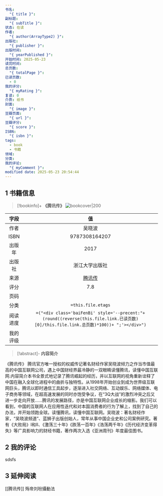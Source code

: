 ```yaml
---
书名:
  "{ title }": 
副标题:
  "{ subTitle }": 
状态: 在读
作者:
  "{ author(ArrayType2) }": 
出版社:
  "{ publisher }": 
出版时间:
  "{ yearPublished }": 
开始时间: 2025-05-23
读完时间: 
总页数:
  "{ totalPage }": 
已读页数:
  - 0
我的评分:
  "{ myRating }": 
复读: 0
介质: 纸书
封面:
  "{ image }": 
豆瓣页面:
  "{ url }": 
豆瓣评分:
  "{ score }": 
ISBN:
  "{ isbn }": 
tags:
  - book
  - 书籍
领域: 
分类: 
我的评论:
  "{ myComment }": 
modified date: 2025-05-23 20:54:44
---
```

## 1 书籍信息

> [!bookinfo]+ **《腾讯传》**
> ![bookcover|200](https://img3.doubanio.com/view/subject/l/public/s29202707.jpg)
>
|  字段  |                                                               值                                                                |
| :--: | :----------------------------------------------------------------------------------------------------------------------------: |
|  作者  |                                                           吴晓波                                       |
| ISBN |                                                            9787308164207                                                            |
| 出版年  |                                                       2017                                                        |
| 出版社  |                                                         浙江大学出版社                                                          |
|  来源  |                                                      [腾讯传](https://book.douban.com/subject/26929955/)                                                      |
|  评分  |                                                           7.8                                                            |
|  页码  |                                                                                                                   |
|  分类  |                                                       `=this.file.etags`                                                       |
| 阅读进度 | `=("<div class='baiFenBi' style='--precent:"+ (round((reverse(this.file.link.已读页数)[0]/this.file.link.总页数)*100))+ ";'></div>")` |
| 我的评级 |                                                                                                          |

> [!abstract]- **内容简介**
>
《腾讯传》
腾讯官方唯一授权的权威传记著名财经作家吴晓波倾力之作当市值最高的中国互联网公司，遇上中国财经界最冷静的一双眼睛读懂腾讯，读懂中国互联网.内容简介本书全景式地记录了腾讯崛起的经历，并以互联网的视角重新诠释了中国在融入全球化进程中的曲折与独特性。从1998年开始创业到成为世界级互联网巨头，腾讯以即时通信工具起步，逐渐进入社交网络、互动娱乐、网络媒体、电子商务等领域，在超高速发展的同时亦饱受争议，在“3Q大战”的激烈冲突之后又进一步走向开放……腾讯的发展路径，亦是中国互联网企业成长的缩影。我们可以看到，中国的互联网人在应用性迭代和对本国消费者的行为了解上，找到了自己的办法，并开始领跑全球。读懂腾讯，读懂中国互联网。吴晓波：著名财经作家，“吴晓波频道”、蓝狮子出版创始人，常年从事中国企业史和公司案例研究。著有《大败局》I和II、《激荡三十年》《跌荡一百年》《浩荡两千年》《历代经济变革得失》等广具影响力的财经书籍，著作两次入选《亚洲周刊》年度最佳图书。

## 2 我的评论

 sdsfs
 

## 3 延伸阅读
[[腾讯传]]
殇帝刘玢攝動法


